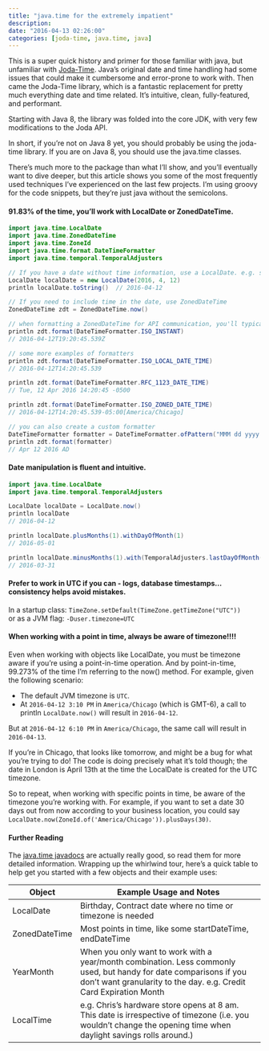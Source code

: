 ```yaml
---
title: "java.time for the extremely impatient"
description:
date: "2016-04-13 02:26:00"
categories: [joda-time, java.time, java]
---
```


This is a super quick history and primer for those familiar with java, but unfamiliar with [Joda-Time](http://www.joda.org/joda-time/).
Java’s original date and time handling had some issues that could make it cumbersome and error-prone to work with. Then came the Joda-Time library, which is a fantastic replacement for pretty much everything date and time related. It’s intuitive, clean, fully-featured, and performant.

Starting with Java 8, the library was folded into the core JDK, with very few modifications to the Joda API.

In short, if you’re not on Java 8 yet, you should probably be using the joda-time library. If you are on Java 8, you should use the java.time classes.

There’s much more to the package than what I’ll show, and you’ll eventually want to dive deeper, but this article shows you some of the most frequently used techniques I’ve experienced on the last few projects. I’m using groovy for the code snippets, but they’re just java without the semicolons.

#### 91.83% of the time, you’ll work with LocalDate or ZonedDateTime.
``` java
import java.time.LocalDate
import java.time.ZonedDateTime
import java.time.ZoneId
import java.time.format.DateTimeFormatter
import java.time.temporal.TemporalAdjusters

// If you have a date without time information, use a LocalDate. e.g. someone's birthday
LocalDate localDate = new LocalDate(2016, 4, 12)
println localDate.toString()  // 2016-04-12

// If you need to include time in the date, use ZonedDateTime
ZonedDateTime zdt = ZonedDateTime.now() 

// when formatting a ZonedDateTime for API communication, you'll typically use the DateTimeFormatter.ISO_INSTANT format
println zdt.format(DateTimeFormatter.ISO_INSTANT)
// 2016-04-12T19:20:45.539Z

// some more examples of formatters
println zdt.format(DateTimeFormatter.ISO_LOCAL_DATE_TIME)
// 2016-04-12T14:20:45.539

println zdt.format(DateTimeFormatter.RFC_1123_DATE_TIME)
// Tue, 12 Apr 2016 14:20:45 -0500

println zdt.format(DateTimeFormatter.ISO_ZONED_DATE_TIME)
// 2016-04-12T14:20:45.539-05:00[America/Chicago]

// you can also create a custom formatter
DateTimeFormatter formatter = DateTimeFormatter.ofPattern("MMM dd yyyy GG")
println zdt.format(formatter)
// Apr 12 2016 AD
```

#### Date manipulation is fluent and intuitive.
``` java
import java.time.LocalDate
import java.time.temporal.TemporalAdjusters

LocalDate localDate = LocalDate.now()
println localDate 
// 2016-04-12

println localDate.plusMonths(1).withDayOfMonth(1)
// 2016-05-01

println localDate.minusMonths(1).with(TemporalAdjusters.lastDayOfMonth())
// 2016-03-31
```

#### Prefer to work in UTC if you can - logs, database timestamps…consistency helps avoid mistakes.
In a startup class: `TimeZone.setDefault(TimeZone.getTimeZone("UTC"))`  
or as a JVM flag: `-Duser.timezone=UTC` 

#### When working with a point in time, always be aware of timezone!!!!
Even when working with objects like LocalDate, you must be timezone aware if you’re using a point-in-time operation. And by point-in-time, 99.273% of the time I’m referring to the now() method. 
For example, given the following scenario:

* The default JVM timezone is `UTC`.
* At `2016-04-12 3:10 PM` in `America/Chicago` (which is GMT-6), a call to println `LocalDate.now()` will result in `2016-04-12`.

But at `2016-04-12 6:10 PM` in `America/Chicago`, the same call will result in `2016-04-13`.

If you’re in Chicago, that looks like tomorrow, and might be a bug for what you’re trying to do! The code is doing precisely what it’s told though; the date in London is April 13th at the time the LocalDate is created for the UTC timezone.

So to repeat, when working with specific points in time, be aware of the timezone you’re working with. For example, if you want to set a date 30 days out from now according to your business location, you could say `LocalDate.now(ZoneId.of('America/Chicago')).plusDays(30)`.

#### Further Reading
The [java.time javadocs](https://docs.oracle.com/javase/8/docs/api/java/time/package-summary.html) are actually really good, so read them for more detailed information. Wrapping up the whirlwind tour, here’s a quick table to help get you started with a few objects and their example uses:

Object | Example Usage and Notes
---------- | -----------------------
LocalDate | Birthday, Contract date where no time or timezone is needed
ZonedDateTime |	Most points in time, like some startDateTime, endDateTime
YearMonth	| When you only want to work with a year/month combination. Less commonly used, but handy for date comparisons if you don’t want granularity to the day. e.g. Credit Card Expiration Month
LocalTime	| e.g. Chris’s hardware store opens at 8 am. This date is irrespective of timezone (i.e. you wouldn’t change the opening time when daylight savings rolls around.)

